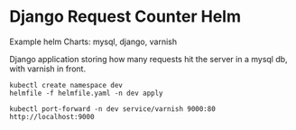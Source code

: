 # Django Request Counter Helm

Example helm Charts: mysql, django, varnish

Django application storing how many requests hit the server in a mysql db, with varnish in front.

```
kubectl create namespace dev
helmfile -f helmfile.yaml -n dev apply
```

```
kubectl port-forward -n dev service/varnish 9000:80
http://localhost:9000
```
